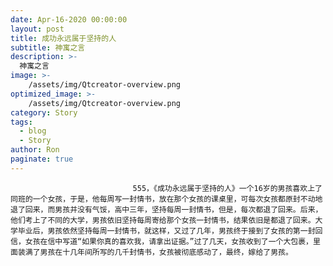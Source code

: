 ```yaml
---
date: Apr-16-2020 00:00:00
layout: post
title: 成功永远属于坚持的人
subtitle: 神寓之言
description: >-
  神寓之言
image: >-
    /assets/img/Qtcreator-overview.png
optimized_image: >-
    /assets/img/Qtcreator-overview.png
category: Story
tags:
  - blog
  - Story
author: Ron
paginate: true
---
```


							　　555，《成功永远属于坚持的人》一个16岁的男孩喜欢上了同班的一个女孩，于是，他每周写一封情书，放在那个女孩的课桌里，可每次女孩都原封不动地退了回来，而男孩并没有气馁，高中三年，坚持每周一封情书，但是，每次都退了回来。后来，他们考上了不同的大学，男孩依旧坚持每周寄给那个女孩一封情书，结果依旧是都退了回来。大学毕业后，男孩依然坚持每周一封情书，就这样，又过了几年，男孩终于接到了女孩的第一封回信，女孩在信中写道“如果你真的喜欢我，请拿出证据。”过了几天，女孩收到了一个大包裹，里面装满了男孩在十几年间所写的几千封情书，女孩被彻底感动了，最终，嫁给了男孩。
							
							
						